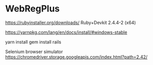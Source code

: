 # WebRegPlus

https://rubyinstaller.org/downloads/
Ruby+Devkit 2.4.4-2 (x64) 

https://yarnpkg.com/lang/en/docs/install/#windows-stable

yarn install
gem install rails


Selenium browser simulator
https://chromedriver.storage.googleapis.com/index.html?path=2.42/